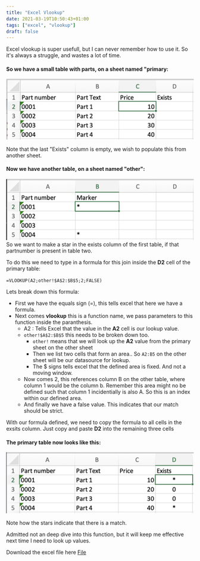 ```yaml
---
title: "Excel Vlookup"
date: 2021-03-19T10:50:43+01:00
tags: ["excel", "vlookup"]
draft: false
---
```

Excel vlookup is super usefull, but I can never remember how to use it. So it's always a struggle, and wastes a lot of time.

#### So we have a small table with parts, on a sheet named "primary:

![primary table](main-table.png)

Note that the last "Exists" column is empty, we wish to populate this from another sheet.

#### Now we have another table, on a sheet named "other":
![other table](other-table.png)
So we want to make a star in the exists column of the first table, if that partnumber is present in table two.

To do this we need to type in a formula for this join inside the **D2** cell of the primary table:

`=VLOOKUP(A2;other!$A$2:$B$5;2;FALSE)`

Lets break down this formula:
- First we have the equals sign (=), this tells excel that here we have a formula.
- Next comes **vlookup** this is a function name, we pass parameters to this function inside the paranthesis.
  - A2 : Tells Excel that the value in the **A2** cell is our lookup value.
  - `other!$A$2:$B$5` this needs to be broken down too.
     - `other!` means that we will look up the **A2** value from the primary sheet on the other sheet
     - Then we list two cells that form an area.. So `A2:B5` on the other sheet will be our datasource for lookup.
     - The $ signs tells excel that the defined area is fixed. And not a moving window.
  - Now comes 2, this references column B on the other table, where column 1 would be the column b. Remember this area might no be defined such that column 1 incidentially is also A. So this is an index within our defined area.
  - And finally we have a false value. This indicates that our match should be strict.

With our formula defined, we need to copy the formula to all cells in the exsits column. Just copy and paste **D2** into the remaining three cells

#### The primary table now looks like this:
![other table](main-table-final.png)

Note how the stars indicate that there is a match.

Admitted not an deep dive into this function, but it will keep me effective next time I need to look up values.

Download the excel file here [File](example.xlsx)
